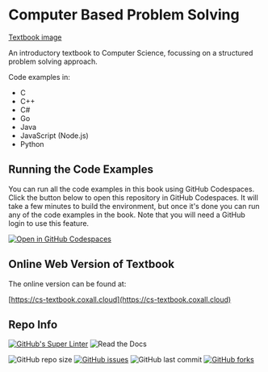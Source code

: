 # Computer Based Problem Solving

[Textbook image](https://github.com/Mr-Coxall/Computer-Based-Problem-Solving/blob/51a9994a1ed568620658aa504ef65b6590543078/docs/images/ComputerBasedProblemSolving.png)

An introductory textbook to Computer Science, focussing on a structured problem solving approach. 

Code examples in:
- C
- C++
- C#
- Go
- Java
- JavaScript (Node.js)
- Python

## Running the Code Examples

You can run all the code examples in this book using GitHub Codespaces. Click the button below to open this repository in GitHub Codespaces. It will take a few minutes to build the environment, but once it's done you can run any of the code examples in the book. Note that you will need a GitHub login to use this feature.

[![Open in GitHub Codespaces](https://github.com/codespaces/badge.svg)](https://github.com/codespaces/new?hide_repo_select=true&ref=main&repo=191458088)

## Online Web Version of Textbook

The online version can be found at:

[https://cs-textbook.coxall.cloud](https://cs-textbook.coxall.cloud)

## Repo Info

[![GitHub's Super Linter](https://github.com/Mr-Coxall/Computer-Based-Problem-Solving/workflows/Super%20Linter/badge.svg)](https://github.com/Mr-Coxall/Computer-Based-Problem-Solving/actions)
![Read the Docs](https://img.shields.io/readthedocs/computer-based-problem-solving.svg)

![GitHub repo size](https://img.shields.io/github/repo-size/mr-coxall/Computer-Based-Problem-Solving.svg)
[![GitHub issues](https://img.shields.io/github/issues/mr-coxall/Computer-Based-Problem-Solving.svg)](https://github.com/Mr-Coxall/Computer-Based-Problem-Solving/issues)
![GitHub last commit](https://img.shields.io/github/last-commit/mr-coxall/Computer-Based-Problem-Solving.svg)
[![GitHub forks](https://img.shields.io/github/forks/mr-coxall/Computer-Based-Problem-Solving.svg?style=social)](https://github.com/Mr-Coxall/Computer-Based-Problem-Solving/network/members)

